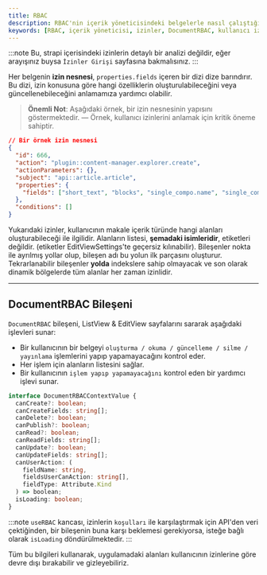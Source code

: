 ```yaml
---
title: RBAC
description: RBAC'nin içerik yöneticisindeki belgelerle nasıl çalıştığını ve kullanıcı izinlerini nasıl yönettiğini keşfedin. Bu makalede, izin nesneleri ve DocumentRBAC bileşeninin sağladığı işlevler hakkında bilgi bulacaksınız.
keywords: [RBAC, içerik yöneticisi, izinler, DocumentRBAC, kullanıcı izinleri]
---
```


:::note
Bu, strapi içerisindeki izinlerin detaylı bir analizi değildir, eğer arayışınız buysa `İzinler Girişi` sayfasına bakmalısınız.
:::

Her belgenin **izin nesnesi**, `properties.fields` içeren bir dizi dize barındırır. Bu dizi, izin konusuna göre hangi özelliklerin oluşturulabileceğini veya güncellenebileceğini anlamamıza yardımcı olabilir.

> **Önemli Not**: Aşağıdaki örnek, bir izin nesnesinin yapısını göstermektedir. 
> — Örnek, kullanıcı izinlerini anlamak için kritik öneme sahiptir.

```json
// Bir örnek izin nesnesi
{
  "id": 666,
  "action": "plugin::content-manager.explorer.create",
  "actionParameters": {},
  "subject": "api::article.article",
  "properties": {
    "fields": ["short_text", "blocks", "single_compo.name", "single_compo.test", "dynamiczone"]
  },
  "conditions": []
}
```

Yukarıdaki izinler, kullanıcının makale içerik türünde hangi alanları oluşturabileceği ile ilgilidir. Alanların listesi, **şemadaki isimleridir**, etiketleri değildir. (etiketler EditViewSettings'te geçersiz kılınabilir). Bileşenler nokta ile ayrılmış yollar olup, bileşen adı bu yolun ilk parçasını oluşturur. Tekrarlanabilir bileşenler **yolda** indekslere sahip olmayacak ve son olarak dinamik bölgelerde tüm alanlar her zaman izinlidir.

---

## DocumentRBAC Bileşeni

`DocumentRBAC` bileşeni, ListView & EditView sayfalarını sararak aşağıdaki işlevleri sunar:

- Bir kullanıcının bir belgeyi `oluşturma / okuma / güncelleme / silme / yayınlama` işlemlerini yapıp yapamayacağını kontrol eder.
- Her işlem için alanların listesini sağlar.
- Bir kullanıcının `işlem yapıp yapamayacağını` kontrol eden bir yardımcı işlevi sunar.

```ts
interface DocumentRBACContextValue {
  canCreate?: boolean;
  canCreateFields: string[];
  canDelete?: boolean;
  canPublish?: boolean;
  canRead?: boolean;
  canReadFields: string[];
  canUpdate?: boolean;
  canUpdateFields: string[];
  canUserAction: (
    fieldName: string,
    fieldsUserCanAction: string[],
    fieldType: Attribute.Kind
  ) => boolean;
  isLoading: boolean;
}
```

:::note
`useRBAC` kancası, izinlerin `koşulları` ile karşılaştırmak için API'den veri çektiğinden, bir bileşenin buna karşı beklemesi gerekiyorsa, isteğe bağlı olarak `isLoading` döndürülmektedir.
:::

Tüm bu bilgileri kullanarak, uygulamadaki alanları kullanıcının izinlerine göre devre dışı bırakabilir ve gizleyebiliriz.